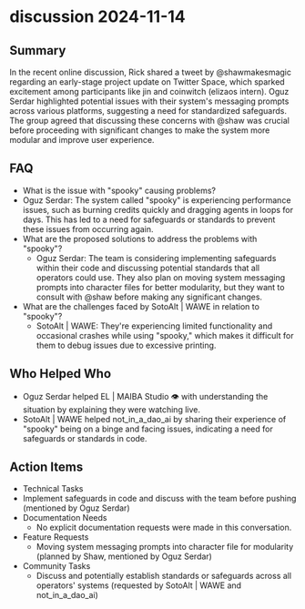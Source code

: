 # discussion 2024-11-14

## Summary

In the recent online discussion, Rick shared a tweet by @shawmakesmagic regarding an early-stage project update on Twitter Space, which sparked excitement among participants like jin and coinwitch (elizaos intern). Oguz Serdar highlighted potential issues with their system's messaging prompts across various platforms, suggesting a need for standardized safeguards. The group agreed that discussing these concerns with @shaw was crucial before proceeding with significant changes to make the system more modular and improve user experience.

## FAQ

- What is the issue with "spooky" causing problems?
- Oguz Serdar: The system called "spooky" is experiencing performance issues, such as burning credits quickly and dragging agents in loops for days. This has led to a need for safeguards or standards to prevent these issues from occurring again.
- What are the proposed solutions to address the problems with "spooky"?
    - Oguz Serdar: The team is considering implementing safeguards within their code and discussing potential standards that all operators could use. They also plan on moving system messaging prompts into character files for better modularity, but they want to consult with @shaw before making any significant changes.
- What are the challenges faced by SotoAlt | WAWE in relation to "spooky"?
    - SotoAlt | WAWE: They're experiencing limited functionality and occasional crashes while using "spooky," which makes it difficult for them to debug issues due to excessive printing.

## Who Helped Who

- Oguz Serdar helped EL | MAIBA Studio 👁 with understanding the situation by explaining they were watching live.
- SotoAlt | WAWE helped not_in_a_dao_ai by sharing their experience of "spooky" being on a binge and facing issues, indicating a need for safeguards or standards in code.

## Action Items

- Technical Tasks
- Implement safeguards in code and discuss with the team before pushing (mentioned by Oguz Serdar)
- Documentation Needs
    - No explicit documentation requests were made in this conversation.
- Feature Requests
    - Moving system messaging prompts into character file for modularity (planned by Shaw, mentioned by Oguz Serdar)
- Community Tasks
    - Discuss and potentially establish standards or safeguards across all operators' systems (requested by SotoAlt | WAWE and not_in_a_dao_ai)

